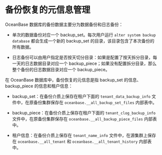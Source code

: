 备份恢复的元信息管理 
===============================



OceanBase 数据库的备份数据主要分为数据备份和日志备份：

* 单次的数据备份对应一个 backup_set。每次用户运行 `alter system backup database` 都会生成一个新的 backup_set 的目录，该目录包含了本次备份的所有数据。

  

* 日志备份可以由用户指定是否按天切分目录：如果是配置了按天拆分目录，每一天的日志数据目录对应一个 backup_piece；如果没有配置拆分目录，那么整个备份的日志数据目录对应一个 backup_piece。

  




在 OceanBase 数据库中，备份恢复的元信息是指 backup_set 的信息、backup_piece 的信息和租户信息：

* backup_set：在备份介质上保存在租户下面的 `tenant_data_backup_info` 文件中，在原备份集群保存在 `oceanbase.__all_backup_set_files` 内部表中。

  

* backup_piece：在备份介质上保存在租户下面的 `tenant_clog_backup_info` 文件中，在原备份集群保存在 `oceanbase.__all_backup_piece_files` 内部表中。

  

* 租户信息：在备份介质上保存在 `tenant_name_info` 文件中，在源集群上保存在 `oceanbase.__all_tenant` 和 `oceanbase.__all_tenant_history` 内部表中。

  




